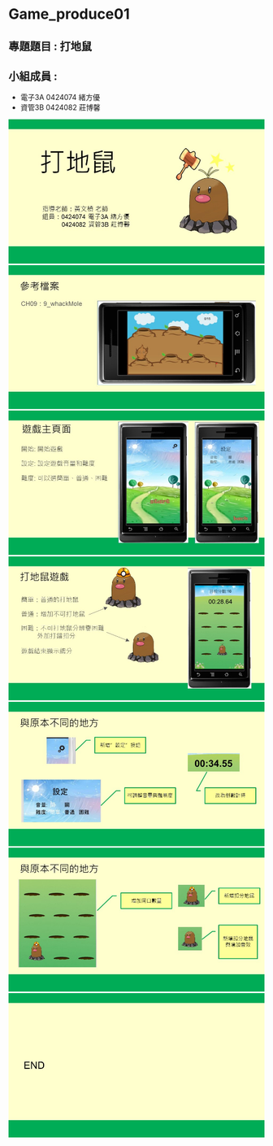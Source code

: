 # Game_produce01

## 專題題目 : 打地鼠

## 小組成員 :

* 電子3A 0424074 緒方優
* 資管3B 0424082 莊博馨

![](投影片1.JPG)
![](投影片2.JPG)
![](投影片3.JPG)
![](投影片4.JPG)
![](投影片5.JPG)
![](投影片6.JPG)
![](投影片7.JPG)
